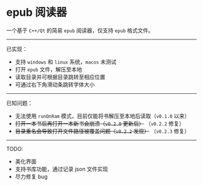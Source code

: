 # epub 阅读器

一个基于 `C++/Qt` 的简易 `epub` 阅读器，仅支持 `epub` 格式文件。

---
已实现：
- 支持 `windows` 和 `linux` 系统，`macos` 未测试
- 打开 `epub` 文件，解压至本地
- 读取目录并可根据目录跳转至相应位置
- 可通过右下角滑动条跳转字体大小

---
已知问题：
- 无法使用 `runOnRam` 模式，目前仅能将书解压至本地后读取（`v0.1.0` 以来）
- ~~打开一本书后再打开一本新书会崩溃（`v0.2.0` 更新后）~~ （`v0.2.2` 修复）
- ~~目录重名会导致打开文件路径被覆盖问题（`v0.2.2` 发现）~~ （`v0.2.3` 修复）

---
TODO:
- 美化界面
- 支持书库功能，通过记录 json 文件实现
- 尽力修复 bug